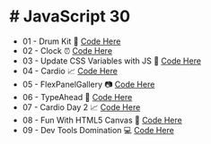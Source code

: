 # # JavaScript 30

- 01 - Drum Kit :musical_score: [Code Here](https://github.com/KewinLizarraga/JavaScript30/tree/master/JavaScriptDrumKit)
- 02 - Clock :alarm_clock: [Code Here](https://github.com/KewinLizarraga/JavaScript30/tree/master/02_Clock)
- 03 - Update CSS Variables with JS :art: [Code Here](https://github.com/KewinLizarraga/JavaScript30/tree/master/03_UpdateCSSVariablesWithJS)
- 04 - Cardio :chart_with_upwards_trend: [Code Here](https://github.com/KewinLizarraga/JavaScript30/tree/master/04_Cardio)
- 05 - FlexPanelGallery :camera: [Code Here](https://github.com/KewinLizarraga/JavaScript30/tree/master/05_FlexPanelGallery)
- 06 - TypeAhead :memo: [Code Here](https://github.com/KewinLizarraga/JavaScript30/tree/master/06_TypeAhead)
- 07 - Cardio Day 2 :chart_with_upwards_trend: [Code Here](https://github.com/KewinLizarraga/JavaScript30/tree/master/07_CardioDay2)
- 08 - Fun With HTML5 Canvas :art: [Code Here](https://github.com/KewinLizarraga/JavaScript30/tree/master/08_FunWithHTML5Canvas)
- 09 - Dev Tools Domination :computer: [Code Here](https://github.com/KewinLizarraga/JavaScript30/tree/master/09_DevToolsDomination)
